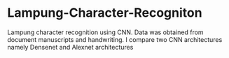 # Lampung-Character-Recogniton
Lampung character recognition using CNN. Data was obtained from document manuscripts and handwriting. I compare two CNN architectures namely Densenet and Alexnet architectures

